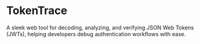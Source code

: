 # TokenTrace
A sleek web tool for decoding, analyzing, and verifying JSON Web Tokens (JWTs), helping developers debug authentication workflows with ease.
